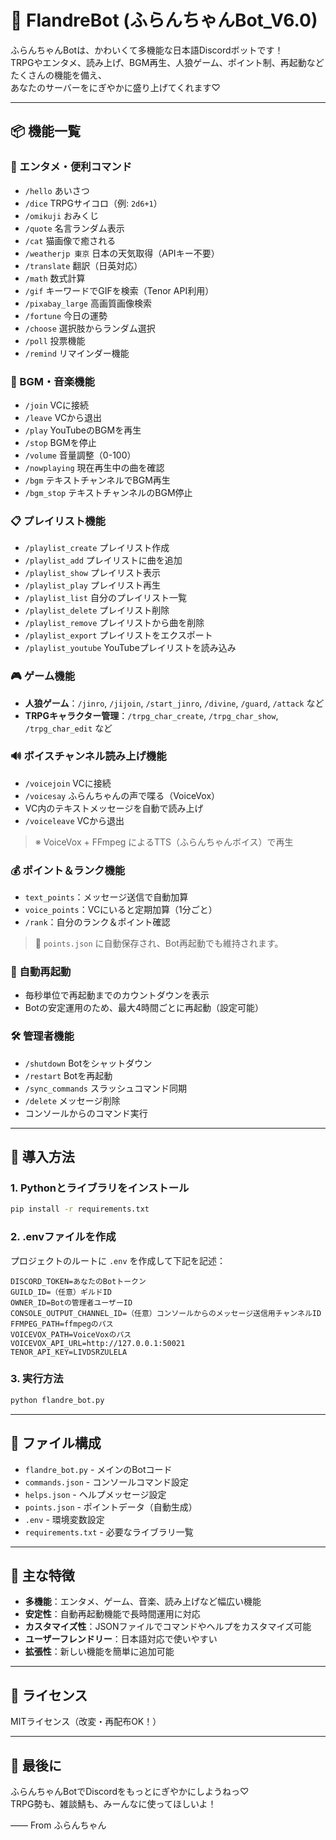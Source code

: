 # 🌟 FlandreBot (ふらんちゃんBot_V6.0)

ふらんちゃんBotは、かわいくて多機能な日本語Discordボットです！  
TRPGやエンタメ、読み上げ、BGM再生、人狼ゲーム、ポイント制、再起動などたくさんの機能を備え、  
あなたのサーバーをにぎやかに盛り上げてくれます♡

---

## 📦 機能一覧

### 🎉 エンタメ・便利コマンド

- `/hello` あいさつ
- `/dice` TRPGサイコロ（例: `2d6+1`）
- `/omikuji` おみくじ
- `/quote` 名言ランダム表示
- `/cat` 猫画像で癒される
- `/weatherjp 東京` 日本の天気取得（APIキー不要）
- `/translate` 翻訳（日英対応）
- `/math` 数式計算
- `/gif` キーワードでGIFを検索（Tenor API利用）
- `/pixabay_large` 高画質画像検索
- `/fortune` 今日の運勢
- `/choose` 選択肢からランダム選択
- `/poll` 投票機能
- `/remind` リマインダー機能

### 🎵 BGM・音楽機能

- `/join` VCに接続
- `/leave` VCから退出
- `/play` YouTubeのBGMを再生
- `/stop` BGMを停止
- `/volume` 音量調整（0-100）
- `/nowplaying` 現在再生中の曲を確認
- `/bgm` テキストチャンネルでBGM再生
- `/bgm_stop` テキストチャンネルのBGM停止

### 📋 プレイリスト機能

- `/playlist_create` プレイリスト作成
- `/playlist_add` プレイリストに曲を追加
- `/playlist_show` プレイリスト表示
- `/playlist_play` プレイリスト再生
- `/playlist_list` 自分のプレイリスト一覧
- `/playlist_delete` プレイリスト削除
- `/playlist_remove` プレイリストから曲を削除
- `/playlist_export` プレイリストをエクスポート
- `/playlist_youtube` YouTubeプレイリストを読み込み

### 🎮 ゲーム機能

- **人狼ゲーム**：`/jinro`, `/jijoin`, `/start_jinro`, `/divine`, `/guard`, `/attack` など
- **TRPGキャラクター管理**：`/trpg_char_create`, `/trpg_char_show`, `/trpg_char_edit` など

### 🔊 ボイスチャンネル読み上げ機能

- `/voicejoin` VCに接続
- `/voicesay` ふらんちゃんの声で喋る（VoiceVox）
- VC内のテキストメッセージを自動で読み上げ
- `/voiceleave` VCから退出

> ※ VoiceVox + FFmpeg によるTTS（ふらんちゃんボイス）で再生

### 💰 ポイント＆ランク機能

- `text_points`：メッセージ送信で自動加算
- `voice_points`：VCにいると定期加算（1分ごと）
- `/rank`：自分のランク＆ポイント確認

> 💾 `points.json` に自動保存され、Bot再起動でも維持されます。

### 🔁 自動再起動

- 毎秒単位で再起動までのカウントダウンを表示
- Botの安定運用のため、最大4時間ごとに再起動（設定可能）

### 🛠️ 管理者機能

- `/shutdown` Botをシャットダウン
- `/restart` Botを再起動
- `/sync_commands` スラッシュコマンド同期
- `/delete` メッセージ削除
- コンソールからのコマンド実行

---

## 🚀 導入方法

### 1. Pythonとライブラリをインストール

```bash
pip install -r requirements.txt
```

### 2. .envファイルを作成

プロジェクトのルートに `.env` を作成して下記を記述：

```env
DISCORD_TOKEN=あなたのBotトークン
GUILD_ID=（任意）ギルドID
OWNER_ID=Botの管理者ユーザーID
CONSOLE_OUTPUT_CHANNEL_ID=（任意）コンソールからのメッセージ送信用チャンネルID
FFMPEG_PATH=ffmpegのパス
VOICEVOX_PATH=VoiceVoxのパス
VOICEVOX_API_URL=http://127.0.0.1:50021
TENOR_API_KEY=LIVDSRZULELA
```

### 3. 実行方法

```bash
python flandre_bot.py
```

---

## 📁 ファイル構成

- `flandre_bot.py` - メインのBotコード
- `commands.json` - コンソールコマンド設定
- `helps.json` - ヘルプメッセージ設定
- `points.json` - ポイントデータ（自動生成）
- `.env` - 環境変数設定
- `requirements.txt` - 必要なライブラリ一覧

---

## 🎯 主な特徴

- **多機能**：エンタメ、ゲーム、音楽、読み上げなど幅広い機能
- **安定性**：自動再起動機能で長時間運用に対応
- **カスタマイズ性**：JSONファイルでコマンドやヘルプをカスタマイズ可能
- **ユーザーフレンドリー**：日本語対応で使いやすい
- **拡張性**：新しい機能を簡単に追加可能

---

## 📝 ライセンス

MITライセンス（改変・再配布OK！）

---

## 🌸 最後に

ふらんちゃんBotでDiscordをもっとにぎやかにしようねっ♡  
TRPG勢も、雑談鯖も、みーんなに使ってほしいよ！

―― From ふらんちゃん
 
 